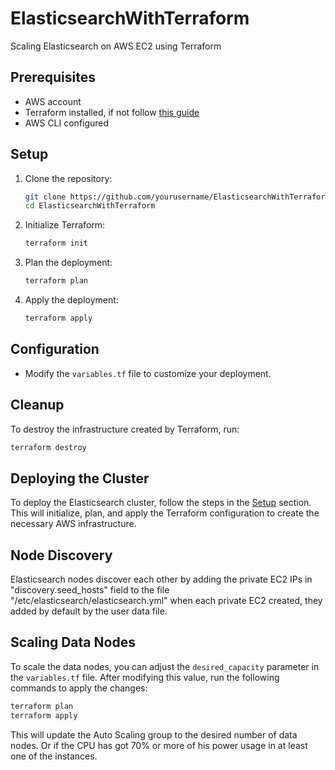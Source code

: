 # ElasticsearchWithTerraform

Scaling Elasticsearch on AWS EC2 using Terraform

## Prerequisites

- AWS account
- Terraform installed, if not follow [this guide](https://learn.hashicorp.com/tutorials/terraform/install-cli?in=terraform/aws-get-started)
- AWS CLI configured

## Setup

1. Clone the repository:

    ```sh
    git clone https://github.com/yourusername/ElasticsearchWithTerraform.git
    cd ElasticsearchWithTerraform
    ```

2. Initialize Terraform:

    ```sh
    terraform init
    ```

3. Plan the deployment:

    ```sh
    terraform plan
    ```

4. Apply the deployment:

    ```sh
    terraform apply
    ```

## Configuration

- Modify the `variables.tf` file to customize your deployment.

## Cleanup

To destroy the infrastructure created by Terraform, run:

```sh
terraform destroy
```

## Deploying the Cluster

To deploy the Elasticsearch cluster, follow the steps in the [Setup](#setup) section. This will initialize, plan, and apply the Terraform configuration to create the necessary AWS infrastructure.

## Node Discovery

Elasticsearch nodes discover each other by adding the private EC2 IPs in "discovery.seed_hosts" field to the file "/etc/elasticsearch/elasticsearch.yml" when each private EC2 created, they added by default by the user data file.

## Scaling Data Nodes

To scale the data nodes, you can adjust the `desired_capacity` parameter in the `variables.tf` file. After modifying this value, run the following commands to apply the changes:

```sh
terraform plan
terraform apply
```

This will update the Auto Scaling group to the desired number of data nodes.
Or if the CPU has got 70% or more of his power usage in at least one of the instances.
